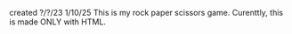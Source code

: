 created ?/?/23
1/10/25
This is my rock paper scissors game. Curenttly, this is made ONLY with HTML.
